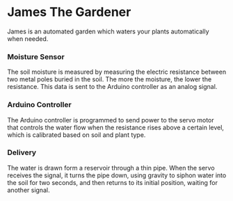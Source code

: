 <h1>James The Gardener</h1>

James is an automated garden which waters your plants automatically when needed.

<h3>Moisture Sensor</h3>

<p>
The soil moisture is measured by measuring the electric resistance between two metal poles buried in the soil. The more the moisture, the lower the resistance. This data is sent to the Arduino controller as an analog signal.
</p>

<h3>Arduino Controller</h3>

<p>
The Arduino controller is programmed to send power to the servo motor that controls the water flow when the resistance rises above a certain level, which is calibrated based on soil and plant type.
</p>

<h3> Delivery</h3>

<p>
The water is drawn form a reservoir through a thin pipe. When the servo receives the signal, it turns the pipe down, using gravity to siphon water into the soil for two seconds, and then returns to its initial position, waiting for another signal.
</p>
